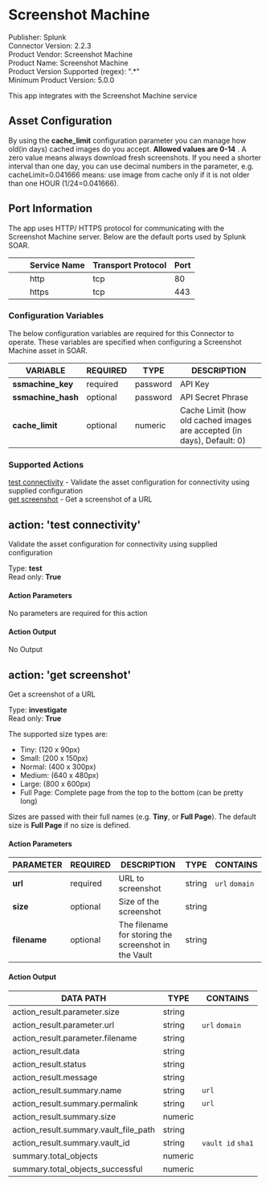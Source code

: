 [comment]: # "Auto-generated SOAR connector documentation"
# Screenshot Machine

Publisher: Splunk  
Connector Version: 2\.2\.3  
Product Vendor: Screenshot Machine  
Product Name: Screenshot Machine  
Product Version Supported (regex): "\.\*"  
Minimum Product Version: 5\.0\.0  

This app integrates with the Screenshot Machine service

[comment]: # " File: readme.md"
[comment]: # "  Copyright (c) 2016-2021 Splunk Inc."
[comment]: # ""
[comment]: # "  Licensed under Apache 2.0 (https://www.apache.org/licenses/LICENSE-2.0.txt)"
[comment]: # ""
## Asset Configuration

By using the **cache_limit** configuration parameter you can manage how old(in days) cached images
do you accept. **Allowed values are 0-14** . A zero value means always download fresh screenshots.
If you need a shorter interval than one day, you can use decimal numbers in the parameter, e.g.
cacheLimit=0.041666 means: use image from cache only if it is not older than one HOUR
(1/24=0.041666).

## Port Information

The app uses HTTP/ HTTPS protocol for communicating with the Screenshot Machine server. Below are
the default ports used by Splunk SOAR.

|         Service Name | Transport Protocol | Port |
|----------------------|--------------------|------|
|         http         | tcp                | 80   |
|         https        | tcp                | 443  |


### Configuration Variables
The below configuration variables are required for this Connector to operate.  These variables are specified when configuring a Screenshot Machine asset in SOAR.

VARIABLE | REQUIRED | TYPE | DESCRIPTION
-------- | -------- | ---- | -----------
**ssmachine\_key** |  required  | password | API Key
**ssmachine\_hash** |  optional  | password | API Secret Phrase
**cache\_limit** |  optional  | numeric | Cache Limit \(how old cached images are accepted \(in days\), Default\: 0\)

### Supported Actions  
[test connectivity](#action-test-connectivity) - Validate the asset configuration for connectivity using supplied configuration  
[get screenshot](#action-get-screenshot) - Get a screenshot of a URL  

## action: 'test connectivity'
Validate the asset configuration for connectivity using supplied configuration

Type: **test**  
Read only: **True**

#### Action Parameters
No parameters are required for this action

#### Action Output
No Output  

## action: 'get screenshot'
Get a screenshot of a URL

Type: **investigate**  
Read only: **True**

The supported size types are\:<ul><li>Tiny\: \(120 x 90px\)</li><li>Small\: \(200 x 150px\)</li><li>Normal\: \(400 x 300px\)</li><li>Medium\: \(640 x 480px\)</li><li>Large\: \(800 x 600px\)</li><li>Full Page\: Complete page from the top to the bottom \(can be pretty long\)</li></ul><p>Sizes are passed with their full names \(e\.g\. <b>Tiny</b>, or <b>Full Page</b>\)\. The default size is <b>Full Page</b> if no size is defined\.

#### Action Parameters
PARAMETER | REQUIRED | DESCRIPTION | TYPE | CONTAINS
--------- | -------- | ----------- | ---- | --------
**url** |  required  | URL to screenshot | string |  `url`  `domain` 
**size** |  optional  | Size of the screenshot | string | 
**filename** |  optional  | The filename for storing the screenshot in the Vault | string | 

#### Action Output
DATA PATH | TYPE | CONTAINS
--------- | ---- | --------
action\_result\.parameter\.size | string | 
action\_result\.parameter\.url | string |  `url`  `domain` 
action\_result\.parameter\.filename | string | 
action\_result\.data | string | 
action\_result\.status | string | 
action\_result\.message | string | 
action\_result\.summary\.name | string |  `url` 
action\_result\.summary\.permalink | string |  `url` 
action\_result\.summary\.size | numeric | 
action\_result\.summary\.vault\_file\_path | string | 
action\_result\.summary\.vault\_id | string |  `vault id`  `sha1` 
summary\.total\_objects | numeric | 
summary\.total\_objects\_successful | numeric | 